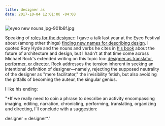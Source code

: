 ```yaml
---
title: designer as
date: 2017-10-04 12:01:00 -04:00
---
```


![eyeo new nouns jpg-901b6f.jpg](/uploads/eyeo%20new%20nouns%20jpg-901b6f.jpg)

Speaking of [roles for the designer](http://sarahendren.com/reading-notes/ninety-percent-of-the-job/): I gave a talk last year at the Eyeo Festival about (among other things) [finding new names for describing design](https://vimeo.com/179040817). I quoted Rory Hyde and the nouns and verbs he cites in [his book](http://roryhyde.com/Writing) about the future of architecture and design, but I hadn't at that time come across Michael Rock's extended writing on this topic too: [designer as translator, performer, or director](https://2x4.org/ideas/22/designer-as-author/). Rock addresses the tension inherent in seeking an intentional definition of designer—namely, rejecting the supposed neutrality of the designer as "mere facilitator," the invisibility fetish, but also avoiding the pitfalls of becoming the auteur, the singular genius.

I like his ending:

"*If we really need to coin a phrase to describe an activity encompassing imaging, editing, narration, chronicling, performing, translating, organizing and directing, I'll conclude with a suggestion:

designer = designer*."